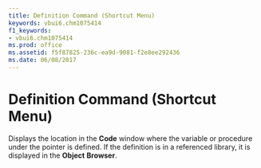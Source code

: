 ```yaml
---
title: Definition Command (Shortcut Menu)
keywords: vbui6.chm1075414
f1_keywords:
- vbui6.chm1075414
ms.prod: office
ms.assetid: f5f87825-236c-ea9d-9081-f2e8ee292436
ms.date: 06/08/2017
---
```



# Definition Command (Shortcut Menu)

Displays the location in the **Code** window where the variable or procedure under the pointer is defined. If the definition is in a referenced library, it is displayed in the **Object** **Browser**.


